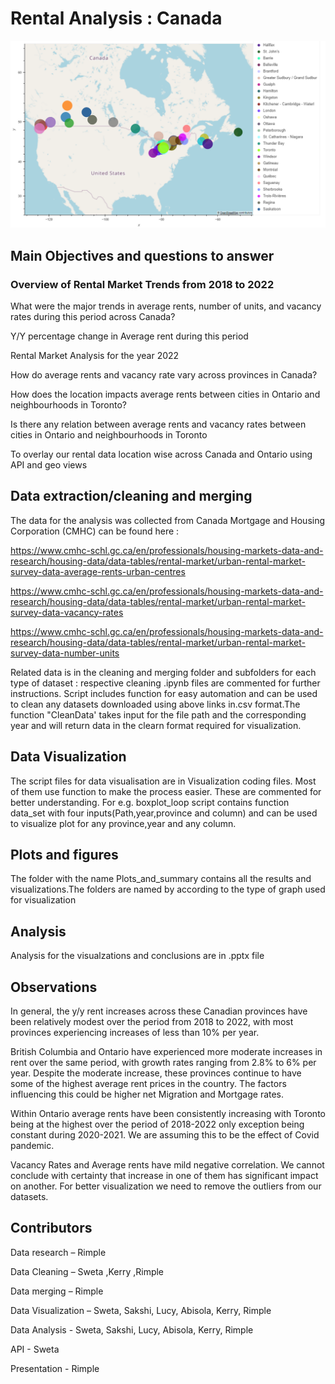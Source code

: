 # Rental Analysis : Canada

![Reference Image](/Plots_and_summary/Sweta_line_bar_API/Canada.png)

##  **Main Objectives and questions to answer**
### **Overview of Rental Market Trends from 2018 to 2022**

What were the major trends in average rents, number of units, and vacancy rates during this period across Canada?

Y/Y percentage change in Average rent during this period

Rental Market Analysis for the year 2022

How do average rents and vacancy rate vary across provinces in Canada?

How does the location impacts average rents between  cities in Ontario and neighbourhoods in Toronto?

Is there any  relation between average rents and vacancy rates between cities in Ontario and neighbourhoods in Toronto

To overlay our rental data location wise across Canada and Ontario using API and geo views

## **Data extraction/cleaning and merging**

The data for the analysis was collected from Canada Mortgage and Housing Corporation (CMHC) can be found here :

<https://www.cmhc-schl.gc.ca/en/professionals/housing-markets-data-and-research/housing-data/data-tables/rental-market/urban-rental-market-survey-data-average-rents-urban-centres>

<https://www.cmhc-schl.gc.ca/en/professionals/housing-markets-data-and-research/housing-data/data-tables/rental-market/urban-rental-market-survey-data-vacancy-rates>

<https://www.cmhc-schl.gc.ca/en/professionals/housing-markets-data-and-research/housing-data/data-tables/rental-market/urban-rental-market-survey-data-number-units>

Related data is in the cleaning and merging folder and subfolders for each type of dataset : respective cleaning .ipynb files are commented for further instructions. Script includes function for easy automation and can be used to clean any datasets downloaded using above links in.csv format.The function "CleanData' takes input for the file path and the corresponding year and will return data in the clearn format required for visualization.

## **Data Visualization**

The script files for data visualisation are in Visualization coding files. Most of them use function to make the process easier. These are commented for better understanding. For e.g. boxplot_loop script contains function data_set with four inputs(Path,year,province and column) and can be used to visualize plot for any province,year and any column.

## **Plots and figures**

The folder with the name Plots_and_summary contains all the results and visualizations.The folders are named by according to the type of graph used for visualization

## **Analysis**

Analysis for the visualzations and conclusions are in .pptx file

## **Observations**

In general, the y/y rent increases across these Canadian provinces have been relatively modest over the period from 2018 to 2022, with most provinces experiencing increases of less than 10% per year.

British Columbia and Ontario have experienced more moderate increases in rent over the same period, with growth rates ranging from 2.8% to 6% per year. Despite the moderate increase, these provinces continue to have some of the highest average rent prices in the country. The factors influencing this could be higher net Migration and Mortgage rates.

Within Ontario average rents have been consistently increasing with Toronto being at the highest over the period of 2018-2022 only exception being constant during 2020-2021. We are assuming this to be the effect of Covid pandemic.

Vacancy Rates and Average rents have mild negative correlation. We cannot conclude with certainty that increase in one of them has significant impact on another. For better visualization we need to remove the outliers from our datasets.


## **Contributors**
Data research – Rimple

Data Cleaning – Sweta ,Kerry ,Rimple

Data merging – Rimple

Data Visualization – Sweta, Sakshi, Lucy, Abisola, Kerry, Rimple

Data Analysis - Sweta, Sakshi, Lucy, Abisola, Kerry, Rimple

API - Sweta

Presentation - Rimple
